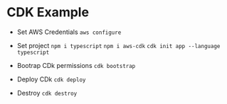 # CDK Example

- Set AWS Credentials
  `aws configure`

- Set project
  `npm i typescript`
  `npm i aws-cdk`
  `cdk init app --language typescript`

- Bootrap CDk permissions
  `cdk bootstrap`

- Deploy CDk
  `cdk deploy`

- Destroy
  `cdk destroy`
